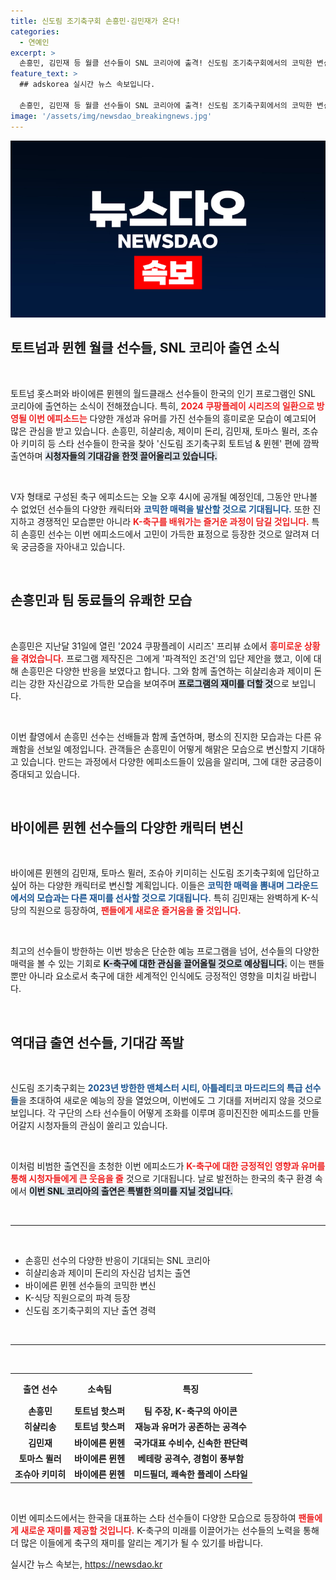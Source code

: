```yaml
---
title: 신도림 조기축구회 손흥민·김민재가 온다!
categories:
  - 연예인
excerpt: >
  손흥민, 김민재 등 월클 선수들이 SNL 코리아에 출격! 신도림 조기축구회에서의 코믹한 변신과 케미를 기대하세요. 3일 오후 4시 공개, 놓치지 마세요!
feature_text: >
  ## adskorea 실시간 뉴스 속보입니다.

  손흥민, 김민재 등 월클 선수들이 SNL 코리아에 출격! 신도림 조기축구회에서의 코믹한 변신과 케미를 기대하세요. 3일 오후 4시 공개, 놓치지 마세요!
image: '/assets/img/newsdao_breakingnews.jpg'
---
```


<p><img src="/assets/img/newsdao_breakingnews.jpg" alt="adskorea 속보" /></p>

<h2 data-ke-size="size26">토트넘과 뮌헨 월클 선수들, SNL 코리아 출연 소식</h2>

<p data-ke-size="size16">&nbsp;</p> 

<p>토트넘 홋스퍼와 바이에른 뮌헨의 월드클래스 선수들이 한국의 인기 프로그램인 SNL 코리아에 출연하는 소식이 전해졌습니다. 특히, <b><span style="color: #ee2323;">2024 쿠팡플레이 시리즈의 일환으로 방영될 이번 에피소드는</span></b> 다양한 개성과 유머를 가진 선수들의 흥미로운 모습이 예고되어 많은 관심을 받고 있습니다. 손흥민, 히샬리송, 제이미 돈리, 김민재, 토마스 뮐러, 조슈아 키미히 등 스타 선수들이 한국을 찾아 '신도림 조기축구회 토트넘 &amp; 뮌헨' 편에 깜짝 출연하며 <b><span style="background-color: #21538527;">시청자들의 기대감을 한껏 끌어올리고 있습니다.</span></b> </p>

<p data-ke-size="size16">&nbsp;</p> 

<p>V자 형태로 구성된 축구 에피소드는 오늘 오후 4시에 공개될 예정인데, 그동안 만나볼 수 없었던 선수들의 다양한 캐릭터와 <b><span style="color: #1a5490;">코믹한 매력을 발산할 것으로 기대됩니다.</span></b> 또한 진지하고 경쟁적인 모습뿐만 아니라 <b><span style="color: #ee2323;">K-축구를 배워가는 즐거운 과정이 담길 것입니다.</span></b> 특히 손흥민 선수는 이번 에피소드에서 고민이 가득한 표정으로 등장한 것으로 알려져 더욱 궁금증을 자아내고 있습니다. </p>

<p data-ke-size="size16">&nbsp;</p>

<h2 data-ke-size="size26">손흥민과 팀 동료들의 유쾌한 모습</h2>

<p data-ke-size="size16">&nbsp;</p>

<p>손흥민은 지난달 31일에 열린 '2024 쿠팡플레이 시리즈' 프리뷰 쇼에서 <b><span style="color: #ee2323;">흥미로운 상황을 겪었습니다.</span></b> 프로그램 제작진은 그에게 '파격적인 조건'의 입단 제안을 했고, 이에 대해 손흥민은 다양한 반응을 보였다고 합니다. 그와 함께 출연하는 히샬리송과 제이미 돈리는 강한 자신감으로 가득한 모습을 보여주며 <b><span style="background-color: #21538527;">프로그램의 재미를 더할 것</span></b>으로 보입니다. </p>

<p data-ke-size="size16">&nbsp;</p>

<p>이번 촬영에서 손흥민 선수는 선배들과 함께 출연하며, 평소의 진지한 모습과는 다른 유쾌함을 선보일 예정입니다. 관객들은 손흥민이 어떻게 해맑은 모습으로 변신할지 기대하고 있습니다. 만드는 과정에서 다양한 에피소드들이 있음을 알리며, 그에 대한 궁금증이 증대되고 있습니다. </p>

<p data-ke-size="size16">&nbsp;</p>

<h2 data-ke-size="size26">바이에른 뮌헨 선수들의 다양한 캐릭터 변신</h2>

<p data-ke-size="size16">&nbsp;</p>

<p>바이에른 뮌헨의 김민재, 토마스 뮐러, 조슈아 키미히는 신도림 조기축구회에 입단하고 싶어 하는 다양한 캐릭터로 변신할 계획입니다. 이들은 <b><span style="color: #1a5490;">코믹한 매력을 뽐내며 그라운드에서의 모습과는 다른 재미를 선사할 것으로 기대됩니다.</span></b> 특히 김민재는 완벽하게 K-식당의 직원으로 등장하여, <b><span style="color: #ee2323;">팬들에게 새로운 즐거움을 줄 것입니다.</span></b></p>

<p data-ke-size="size16">&nbsp;</p>

<p>최고의 선수들이 방한하는 이번 방송은 단순한 예능 프로그램을 넘어, 선수들의 다양한 매력을 볼 수 있는 기회로 <b><span style="background-color: #21538527;">K-축구에 대한 관심을 끌어올릴 것으로 예상됩니다.</span></b> 이는 팬들뿐만 아니라 요소로서 축구에 대한 세계적인 인식에도 긍정적인 영향을 미치길 바랍니다.</p>

<p data-ke-size="size16">&nbsp;</p>

<h2 data-ke-size="size26">역대급 출연 선수들, 기대감 폭발</h2>

<p data-ke-size="size16">&nbsp;</p>

<p>신도림 조기축구회는 <b><span style="color: #1a5490;">2023년 방한한 맨체스터 시티, 아틀레티코 마드리드의 특급 선수들</span></b>을 초대하여 새로운 예능의 장을 열었으며, 이번에도 그 기대를 저버리지 않을 것으로 보입니다. 각 구단의 스타 선수들이 어떻게 조화를 이루며 흥미진진한 에피소드를 만들어갈지 시청자들의 관심이 쏠리고 있습니다.</p>

<p data-ke-size="size16">&nbsp;</p>

<p>이처럼 비범한 출연진을 초청한 이번 에피소드가 <b><span style="color: #ee2323;">K-축구에 대한 긍정적인 영향과 유머를 통해 시청자들에게 큰 웃음을 줄</span></b> 것으로 기대됩니다. 날로 발전하는 한국의 축구 환경 속에서 <b><span style="background-color: #21538527;">이번 SNL 코리아의 출연은 특별한 의미를 지닐 것입니다.</span></b> </p>

<p data-ke-size="size16">&nbsp;</p>

<hr/>

<p data-ke-size="size16">&nbsp;</p>

<ul>
    <li>손흥민 선수의 다양한 반응이 기대되는 SNL 코리아</li>
    <li>히샬리송과 제이미 돈리의 자신감 넘치는 출연</li>
    <li>바이에른 뮌헨 선수들의 코믹한 변신</li>
    <li>K-식당 직원으로의 파격 등장</li>
    <li>신도림 조기축구회의 지난 출연 경력</li>
</ul>

<p data-ke-size="size16">&nbsp;</p>

<hr/>

<p data-ke-size="size16">&nbsp;</p>

<table style="width: 100%;">
    <tr>
        <th style="text-align: center; height: 40px;"><b>출연 선수</b></th>
        <th style="text-align: center; height: 40px;"><b>소속팀</b></th>
        <th style="text-align: center; height: 40px;"><b>특징</b></th>
    </tr>
    <tr>
        <td style="text-align: center; height: 17px;"><b>손흥민</b></td>
        <td style="text-align: center; height: 17px;"><b>토트넘 핫스퍼</b></td>
        <td style="text-align: center; height: 17px;"><b>팀 주장, K-축구의 아이콘</b></td>
    </tr>
    <tr>
        <td style="text-align: center; height: 17px;"><b>히샬리송</b></td>
        <td style="text-align: center; height: 17px;"><b>토트넘 핫스퍼</b></td>
        <td style="text-align: center; height: 17px;"><b>재능과 유머가 공존하는 공격수</b></td>
    </tr>
    <tr>
        <td style="text-align: center; height: 17px;"><b>김민재</b></td>
        <td style="text-align: center; height: 17px;"><b>바이에른 뮌헨</b></td>
        <td style="text-align: center; height: 17px;"><b>국가대표 수비수, 신속한 판단력</b></td>
    </tr>
    <tr>
        <td style="text-align: center; height: 17px;"><b>토마스 뮐러</b></td>
        <td style="text-align: center; height: 17px;"><b>바이에른 뮌헨</b></td>
        <td style="text-align: center; height: 17px;"><b>베테랑 공격수, 경험이 풍부함</b></td>
    </tr>
    <tr>
        <td style="text-align: center; height: 17px;"><b>조슈아 키미히</b></td>
        <td style="text-align: center; height: 17px;"><b>바이에른 뮌헨</b></td>
        <td style="text-align: center; height: 17px;"><b>미드필더, 쾌속한 플레이 스타일</b></td>
    </tr>
</table>

<p data-ke-size="size16">&nbsp;</p> 

<p>이번 에피소드에서는 한국을 대표하는 스타 선수들이 다양한 모습으로 등장하여 <b><span style="color: #ee2323;">팬들에게 새로운 재미를 제공할 것입니다.</span></b> K-축구의 미래를 이끌어가는 선수들의 노력을 통해 더 많은 이들에게 축구의 재미를 알리는 계기가 될 수 있기를 바랍니다.</p>
실시간 뉴스 속보는, <a href="https://newsdao.kr" rel="dofollow">https://newsdao.kr</a>


